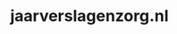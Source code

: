 ---
layout: post
title:  "jaarverslagenzorg.nl"
internal_url:  "/dutchgov/jaarverslagenzorg.nl.html"
categories: dutchgov
---